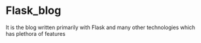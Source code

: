 # Flask_blog
It is the blog written primarily with Flask and many other technologies which has plethora of features

